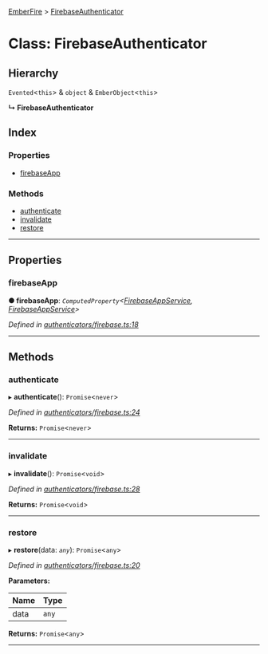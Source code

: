 [EmberFire](../README.md) > [FirebaseAuthenticator](../classes/firebaseauthenticator.md)

# Class: FirebaseAuthenticator

## Hierarchy

 `Evented`<`this`> & `object` & `EmberObject`<`this`>

**↳ FirebaseAuthenticator**

## Index

### Properties

* [firebaseApp](firebaseauthenticator.md#firebaseapp)

### Methods

* [authenticate](firebaseauthenticator.md#authenticate)
* [invalidate](firebaseauthenticator.md#invalidate)
* [restore](firebaseauthenticator.md#restore)

---

## Properties

<a id="firebaseapp"></a>

###  firebaseApp

**● firebaseApp**: *`ComputedProperty`<[FirebaseAppService](firebaseappservice.md), [FirebaseAppService](firebaseappservice.md)>*

*Defined in [authenticators/firebase.ts:18](https://github.com/firebase/emberfire/blob/v3/addon/authenticators/firebase.ts#L18)*

___

## Methods

<a id="authenticate"></a>

###  authenticate

▸ **authenticate**(): `Promise`<`never`>

*Defined in [authenticators/firebase.ts:24](https://github.com/firebase/emberfire/blob/v3/addon/authenticators/firebase.ts#L24)*

**Returns:** `Promise`<`never`>

___
<a id="invalidate"></a>

###  invalidate

▸ **invalidate**(): `Promise`<`void`>

*Defined in [authenticators/firebase.ts:28](https://github.com/firebase/emberfire/blob/v3/addon/authenticators/firebase.ts#L28)*

**Returns:** `Promise`<`void`>

___
<a id="restore"></a>

###  restore

▸ **restore**(data: *`any`*): `Promise`<`any`>

*Defined in [authenticators/firebase.ts:20](https://github.com/firebase/emberfire/blob/v3/addon/authenticators/firebase.ts#L20)*

**Parameters:**

| Name | Type |
| ------ | ------ |
| data | `any` |

**Returns:** `Promise`<`any`>

___

